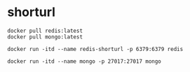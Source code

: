 # shorturl

```  
docker pull redis:latest
docker pull mongo:latest
```
```
docker run -itd --name redis-shorturl -p 6379:6379 redis
```
```
docker run -itd --name mongo -p 27017:27017 mongo
```
